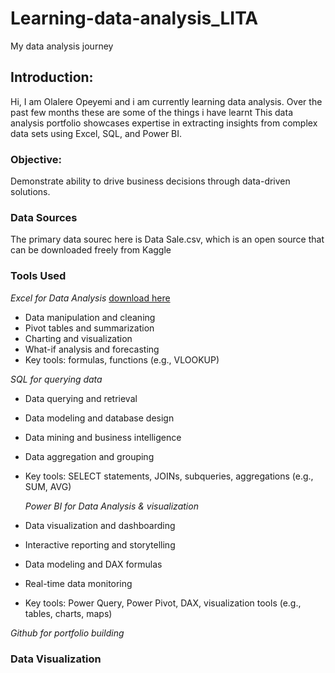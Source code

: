 # Learning-data-analysis_LITA
My data analysis journey

## Introduction:
Hi, I am Olalere Opeyemi and i am currently learning data analysis. Over the past few months these are some of the things i have learnt
This data analysis portfolio showcases expertise in extracting insights from complex data sets using Excel, SQL, and Power BI.
  
### Objective:
Demonstrate ability to drive business decisions through data-driven solutions.

### Data Sources
The primary data sourec here is Data Sale.csv, which is an open source that can be downloaded freely from Kaggle

### Tools Used
 *Excel for Data Analysis* [download here](https://www.microsoft.com)

- Data manipulation and cleaning
- Pivot tables and summarization
- Charting and visualization
- What-if analysis and forecasting
- Key tools: formulas, functions (e.g., VLOOKUP)

*SQL for querying data*

- Data querying and retrieval
- Data modeling and database design
- Data mining and business intelligence
- Data aggregation and grouping
- Key tools: SELECT statements, JOINs, subqueries, aggregations (e.g., SUM, AVG)

  *Power BI for Data Analysis & visualization*

- Data visualization and dashboarding
- Interactive reporting and storytelling
- Data modeling and DAX formulas
- Real-time data monitoring
- Key tools: Power Query, Power Pivot, DAX, visualization tools (e.g., tables, charts, maps)

 *Github for portfolio building*

 ### Data Visualization
